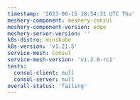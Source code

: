 ```yaml
---
timestamp: '2023-06-15 18:54:31 UTC Thu'
meshery-component: meshery-consul
meshery-component-version: edge
meshery-server-version: ''
k8s-distro: minikube
k8s-version: 'v1.21.5'
service-mesh: Consul
service-mesh-version: 'v1.2.0-rc1'
tests:
  consul-client: null
  consul-server: null
overall-status: 'failing'
---
```

